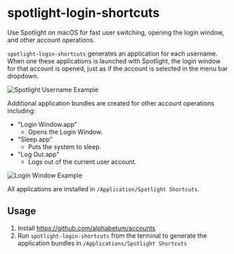 # spotlight-login-shortcuts

Use Spotlight on macOS for fast user switching, opening the login window, and
other account operations.

`spotlight-login-shortcuts` generates an application for each username.
When one these applications is launched with Spotlight, the login window
for that account is opened, just as if the account is selected in the
menu bar dropdown.

![Spotlight Username Example](https://raw.githubusercontent.com/alphabetum/spotlight-login-shortcuts/master/images/username.png)

Additional application bundles are created for other account operations
including:

- "Login Window.app"
    - Opens the Login Window.
- "Sleep.app"
    - Puts the system to sleep.
- "Log Out.app"
    - Logs out of the current user account.

![Login Window Example](https://raw.githubusercontent.com/alphabetum/spotlight-login-shortcuts/master/images/login%20window.png)

All applications are installed in `/Application/Spotlight Shortcuts`.

## Usage

1. Install https://github.com/alphabetum/accounts
2. Run `spotlight-login-shortcuts` from the terminal to generate the application bundles in `/Applications/Spotlight Shortcuts`
